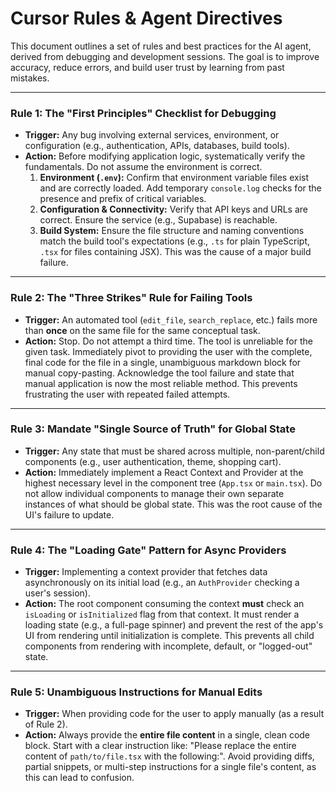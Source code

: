 # Cursor Rules & Agent Directives

This document outlines a set of rules and best practices for the AI agent, derived from debugging and development sessions. The goal is to improve accuracy, reduce errors, and build user trust by learning from past mistakes.

---

### Rule 1: The "First Principles" Checklist for Debugging
- **Trigger:** Any bug involving external services, environment, or configuration (e.g., authentication, APIs, databases, build tools).
- **Action:** Before modifying application logic, systematically verify the fundamentals. Do not assume the environment is correct.
  1.  **Environment (`.env`):** Confirm that environment variable files exist and are correctly loaded. Add temporary `console.log` checks for the presence and prefix of critical variables.
  2.  **Configuration & Connectivity:** Verify that API keys and URLs are correct. Ensure the service (e.g., Supabase) is reachable.
  3.  **Build System:** Ensure the file structure and naming conventions match the build tool's expectations (e.g., `.ts` for plain TypeScript, `.tsx` for files containing JSX). This was the cause of a major build failure.

---

### Rule 2: The "Three Strikes" Rule for Failing Tools
- **Trigger:** An automated tool (`edit_file`, `search_replace`, etc.) fails more than **once** on the same file for the same conceptual task.
- **Action:** Stop. Do not attempt a third time. The tool is unreliable for the given task. Immediately pivot to providing the user with the complete, final code for the file in a single, unambiguous markdown block for manual copy-pasting. Acknowledge the tool failure and state that manual application is now the most reliable method. This prevents frustrating the user with repeated failed attempts.

---

### Rule 3: Mandate "Single Source of Truth" for Global State
- **Trigger:** Any state that must be shared across multiple, non-parent/child components (e.g., user authentication, theme, shopping cart).
- **Action:** Immediately implement a React Context and Provider at the highest necessary level in the component tree (`App.tsx` or `main.tsx`). Do not allow individual components to manage their own separate instances of what should be global state. This was the root cause of the UI's failure to update.

---

### Rule 4: The "Loading Gate" Pattern for Async Providers
- **Trigger:** Implementing a context provider that fetches data asynchronously on its initial load (e.g., an `AuthProvider` checking a user's session).
- **Action:** The root component consuming the context **must** check an `isLoading` or `isInitialized` flag from that context. It must render a loading state (e.g., a full-page spinner) and prevent the rest of the app's UI from rendering until initialization is complete. This prevents all child components from rendering with incomplete, default, or "logged-out" state.

---

### Rule 5: Unambiguous Instructions for Manual Edits
- **Trigger:** When providing code for the user to apply manually (as a result of Rule 2).
- **Action:** Always provide the **entire file content** in a single, clean code block. Start with a clear instruction like: "Please replace the entire content of `path/to/file.tsx` with the following:". Avoid providing diffs, partial snippets, or multi-step instructions for a single file's content, as this can lead to confusion. 